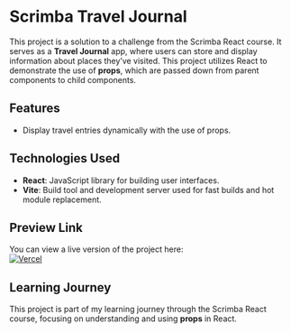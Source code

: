 # Scrimba Travel Journal

This project is a solution to a challenge from the Scrimba React course. It serves as a **Travel Journal** app, where users can store and display information about places they’ve visited. This project utilizes React to demonstrate the use of **props**, which are passed down from parent components to child components.

## Features

- Display travel entries dynamically with the use of props.

## Technologies Used

- **React**: JavaScript library for building user interfaces.
- **Vite**: Build tool and development server used for fast builds and hot module replacement.

## Preview Link

You can view a live version of the project here:  
[![Vercel](https://vercel.com/button)](https://scrimba-travel-journal-orcin.vercel.app/)

## Learning Journey

This project is part of my learning journey through the Scrimba React course, focusing on understanding and using **props** in React.
